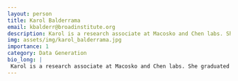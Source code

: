 ```yaml
---
layout: person
title: Karol Balderrama
email: kbalderr@broadinstitute.org
description: Karol is a research associate at Macosko and Chen labs. She graduated for The University of Texas at El Paso with a Microbiology major. She works in optimizing and applying a spatial transcriptomic ...
img: assets/img/karol_balderrama.jpg
importance: 1
category: Data Generation
bio_long: |
 Karol is a research associate at Macosko and Chen labs. She graduated for The University of Texas at El Paso with a Microbiology major. She works in optimizing and applying a spatial transcriptomic tool called Slide-seq on a variety of projects. Prior working on the Broad Institute she did a postbacc program at Novartis Institute for BioMedical Research that focused on drug discovery for cancer research.
---
```

